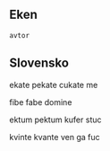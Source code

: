 ## Eken

`avtor`

## Slovensko

ekate pekate cukate me

fibe fabe domine

ektum pektum kufer stuc

kvinte kvante ven ga fuc 
